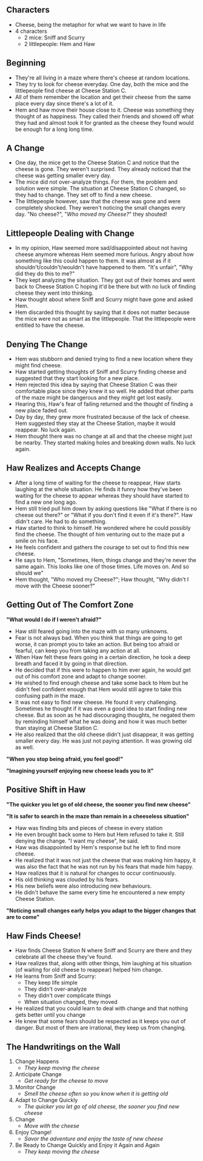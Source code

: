 ## Characters
- Cheese, being the metaphor for what we want to have in life
- 4 characters
	- 2 mice: Sniff and Scurry
	- 2 littlepeople: Hem and Haw

## Beginning
- They're all living in a maze where there's cheese at random locations.
- They try to look for cheese everyday. One day, both the mice and the littlepeople find cheese at Cheese Station C.
- All of them remember the location and get their cheese from the same place every day since there's a lot of it.
- Hem and haw move their house close to it. Cheese was something they thought of as happiness. They called their friends and showed off what they had and almost took it for granted as the cheese they found would be enough for a long long time.

## A Change
- One day, the mice get to the Cheese Station C and notice that the cheese is gone. They weren't surprised. They already noticed that the cheese was getting smaller every day.
- The mice did not over-analyze things. For them, the problem and solution were simple. The situation at Cheese Station C changed, so they had to change. They set off to find a new cheese.
- The littlepeople however, saw that the cheese was gone and were completely shocked. They weren't noticing the small changes every day. "No cheese?", "*Who moved my Cheese?*" they shouted!

## Littlepeople Dealing with Change
- In my opinion, Haw seemed more sad/disappointed about not having cheese anymore whereas Hem seemed more furious. Angry about how something like this could happen to them. It was almost as if it shouldn't/couldn't/wouldn't have happened to them. "It's unfair", "Why did they do this to me?"
- They kept analyzing the situation. They got out of their homes and went back to Cheese Station C hoping it'd be there but with no luck of finding cheese they went into thinking.
- Haw thought about where Sniff and Scurry might have gone and asked Hem.
- Hem discarded this thought by saying that it does not matter because the mice were not as smart as the littlepeople. That the littlepeople were entitled to have the cheese.

## Denying The Change
- Hem was stubborn and denied trying to find a new location where they might find cheese.
- Haw started getting thoughts of Sniff and Scurry finding cheese and suggested that they start looking for a new place.
- Hem rejected this idea by saying that Cheese Station C was their comfortable place since they knew it so well. He added that other parts of the maze might be dangerous and they might get lost easily.
- Hearing this, Haw's fear of failing returned and the thought of finding a new place faded out.
- Day by day, they grew more frustrated because of the lack of cheese. Hem suggested they stay at the Cheese Station, maybe it would reappear. No luck again.
- Hem thought there was no change at all and that the cheese might just be nearby. They started making holes and breaking down walls. No luck again.

## Haw Realizes and Accepts Change
- After a long time of waiting for the cheese to reappear, Haw starts laughing at the whole situation. He finds it funny how they've been waiting for the cheese to appear whereas they should have started to find a new one long ago.
- Hem still tried pull him down by asking questions like "What if there is no cheese out there?" or "What if you don't find it even if it's there?". Haw didn't care. He had to do something.
- Haw started to think to himself. He wondered where he could possibly find the cheese. The thought of him venturing out to the maze put a smile on his face.
- He feels confident and gathers the courage to set out to find this new cheese.
- He says to Hem, "Sometimes, Hem, things change and they're never the same again. This looks like one of those times. Life moves on. And so should we"
- Hem thought, "Who moved my Cheese?"; Haw thought, "Why didn't I move with the Cheese sooner?"

## Getting Out of The Comfort Zone

**"What would I do if I weren't afraid?"**

- Haw still feared going into the maze with so many unknowns.
- Fear is not always bad. When you think that things are going to get worse, it can prompt you to take an action. But being too afraid or fearful, can keep you from taking any action at all.
- When Haw felt these fears going in a certain direction, he took a deep breath and faced it by going in that direction.
- He decided that if this were to happen to him ever again, he would get out of his comfort zone and adapt to change sooner.
- He wished to find enough cheese and take some back to Hem but he didn't feel confident enough that Hem would still agree to take this confusing path in the maze.
- It was not easy to find new cheese. He found it very challenging. Sometimes he thought if it was even a good idea to start finding new cheese. But as soon as he had discouraging thoughts, he negated them by reminding himself what he was doing and how it was much better than staying at Cheese Station C.
- He also realized that the old cheese didn't just disappear, it was getting smaller every day. He was just not paying attention. It was growing old as well.

**"When you stop being afraid, you feel good!"**

**"Imagining yourself enjoying new cheese leads you to it"**

## Positive Shift in Haw

**"The quicker you let go of old cheese, the sooner you find new cheese"**

**"It is safer to search in the maze than remain in a cheeseless situation"**

- Haw was finding bits and pieces of cheese in every station
- He even brought back some to Hem but Hem refused to take it. Still denying the change. "I want my cheese", he said.
- Haw was disappointed by Hem's response but he left to find more cheese.
- He realized that it was not just the cheese that was making him happy, it was also the fact that he was not run by his fears that made him happy.
- Haw realizes that it is natural for changes to occur continuously.
- His old thinking was clouded by his fears.
- His new beliefs were also introducing new behaviours.
- He didn't behave the same every time he encountered a new empty Cheese Station.

**"Noticing small changes early helps you adapt to the bigger changes that are to come"**

## Haw Finds Cheese!
- Haw finds Cheese Station N where Sniff and Scurry are there and they celebrate all the cheese they've found.
- Haw realizes that, along with other things, him laughing at his situation (of waiting for old cheese to reappear) helped him change.
- He learns from Sniff and Scurry:
	- They keep life simple
	- They didn't over-analyze
	- They didn't over complicate things
	- When situation changed, they moved
- He realized that you could learn to deal with change and that nothing gets better until you change
- He knew that some fears should be respected as it keeps you out of danger. But most of them are irrational, they keep us from changing.

## The Handwritings on the Wall

1. Change Happens
	- *They keep moving the cheese*
2. Anticipate Change
	- *Get ready for the cheese to move*
3. Monitor Change
	- *Smell the cheese often so you know when it is getting old*
4. Adapt to Change Quickly
	- *The quicker you let go of old cheese, the sooner you find new cheese*
5. Change
	- *Move with the cheese*
6. Enjoy Change!
	- *Savor the adventure and enjoy the taste of new cheese*
7. Be Ready to Change Quickly and Enjoy it Again and Again
	- *They keep moving the cheese*
